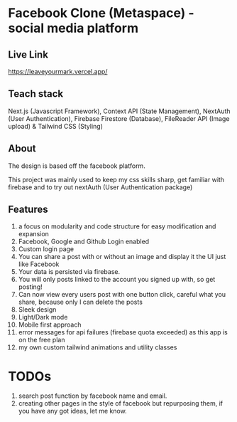 # Facebook Clone (Metaspace) - social media platform

## Live Link

https://leaveyourmark.vercel.app/

## Teach stack

Next.js (Javascript Framework), Context API (State Management), NextAuth (User Authentication), Firebase Firestore (Database), FileReader API (Image upload) & Tailwind CSS (Styling)

## About

The design is based off the facebook platform.

This project was mainly used to keep my css skills sharp, get familiar with firebase and to try out nextAuth (User Authentication package)

## Features

1. a focus on modularity and code structure for easy modification and expansion
1. Facebook, Google and Github Login enabled
1. Custom login page
1. You can share a post with or without an image and display it the UI just like Facebook
1. Your data is persisted via firebase.
1. You will only posts linked to the account you signed up with, so get posting!
1. Can now view every users post with one button click, careful what you share, because only I can delete the posts
1. Sleek design
1. Light/Dark mode
1. Mobile first approach
1. error messages for api failures (firebase quota exceeded) as this app is on the free plan
1. my own custom tailwind animations and utility classes

# TODOs

1. search post function by facebook name and email.
2. creating other pages in the style of facebook but repurposing them, if you have any got ideas, let me know.
